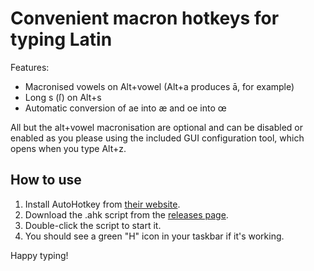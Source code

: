 # Convenient macron hotkeys for typing Latin

Features:
 - Macronised vowels on Alt+vowel (Alt+a produces ā, for example)
 - Long s (ſ) on Alt+s
 - Automatic conversion of ae into æ and oe into œ

All but the alt+vowel macronisation are optional and can be disabled or enabled as you please using the included GUI configuration tool, which opens when you type Alt+z.

## How to use

1. Install AutoHotkey from [their website](https://www.autohotkey.com/).
2. Download the .ahk script from the [releases page](https://github.com/esthermations/AutoHotkeysForLatin/releases).
3. Double-click the script to start it.
4. You should see a green "H" icon in your taskbar if it's working.

Happy typing!
